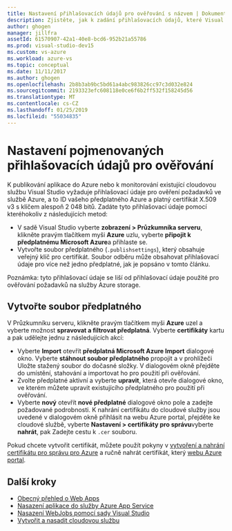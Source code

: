 ```yaml
---
title: Nastavení přihlašovacích údajů pro ověřování s názvem | Dokumentace Microsoftu
description: Zjistěte, jak k zadání přihlašovacích údajů, které Visual Studio můžete použít k ověření požadavků ve službě Azure, takže můžete publikovat aplikaci do Azure ze sady Visual Studio nebo monitorujte existující cloudovou službu.
author: ghogen
manager: jillfra
assetId: 61570907-42a1-40e8-bcd6-952b21a55786
ms.prod: visual-studio-dev15
ms.custom: vs-azure
ms.workload: azure-vs
ms.topic: conceptual
ms.date: 11/11/2017
ms.author: ghogen
ms.openlocfilehash: 2b8b3ab9bc5bd61a4abc983826cc97c3d032e824
ms.sourcegitcommit: 2193323efc608118e0ce6f6b2ff532f158245d56
ms.translationtype: MT
ms.contentlocale: cs-CZ
ms.lasthandoff: 01/25/2019
ms.locfileid: "55034835"
---
```

# <a name="set-up-named-authentication-credentials"></a>Nastavení pojmenovaných přihlašovacích údajů pro ověřování

K publikování aplikace do Azure nebo k monitorování existující cloudovou službu Visual Studio vyžaduje přihlašovací údaje pro ověření požadavků ve službě Azure, a to ID vašeho předplatného Azure a platný certifikát X.509 v3 s klíčem alespoň 2 048 bitů. Zadáte tyto přihlašovací údaje pomocí kteréhokoliv z následujících metod:

- V sadě Visual Studio vyberte **zobrazení > Průzkumníka serveru**, klikněte pravým tlačítkem myši **Azure** uzlu, vyberte **připojit k předplatnému Microsoft Azure**a přihlaste se.
- Vytvořte soubor předplatného (`.publishsettings`), který obsahuje veřejný klíč pro certifikát. Soubor odběru může obsahovat přihlašovací údaje pro více než jedno předplatné, jak je popsáno v tomto článku.

Poznámka: tyto přihlašovací údaje se liší od přihlašovací údaje použité pro ověřování požadavků na služby Azure storage.

## <a name="create-a-subscription-file"></a>Vytvořte soubor předplatného

V Průzkumníku serveru, klikněte pravým tlačítkem myši **Azure** uzel a vyberte možnost **spravovat a filtrovat předplatná**. Vyberte **certifikáty** kartu a pak udělejte jednu z následujících akcí:

- Vyberte **Import** otevřít **předplatná Microsoft Azure Import** dialogové okno. Vyberte **stáhnout soubor předplatného** propojit a v prohlížeči Uložte stažený soubor do dočasné složky. V dialogovém okně přejděte do umístění, stahování a importovat ho pro použití při ověřování.
- Zvolte předplatné aktivní a vyberte **upravit**, která otevře dialogové okno, ve kterém můžete upravit existujícího předplatného pro použití při ověřování.
- Vyberte **nový** otevřít **nové předplatné** dialogové okno pole a zadejte požadované podrobnosti. K nahrání certifikátu do cloudové služby jsou uvedené v dialogovém okně přihlásit na webu Azure portal, přejděte ke cloudové službě, vyberte **Nastavení > certifikáty pro správu**vyberte **nahrát**, pak Zadejte cestu k `.cer` souboru.

Pokud chcete vytvořit certifikát, můžete použít pokyny v [vytvoření a nahrání certifikátu pro správu pro Azure](https://msdn.microsoft.com/library/windowsazure/gg551722.aspx) a ručně nahrát certifikát, který [webu Azure portal](https://portal.azure.com/).

## <a name="next-steps"></a>Další kroky

- [Obecný přehled o Web Apps](https://docs.microsoft.com/azure/app-service/)
- [Nasazení aplikace do služby Azure App Service](https://docs.microsoft.com/azure/app-service/app-service-deploy-local-git)
- [Nasazení WebJobs pomocí sady Visual Studio](https://docs.microsoft.com/azure/app-service/websites-dotnet-deploy-webjobs)
- [Vytvořit a nasadit cloudovou službu](https://docs.microsoft.com/azure/cloud-services/cloud-services-how-to-create-deploy-portal)